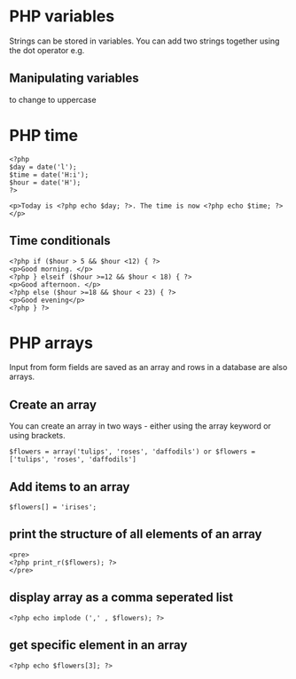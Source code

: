PHP variables
====================
Strings can be stored in variables.  You can add two strings together using the dot operator e.g. <?php ech $description . $answer; ?>

Manipulating variables
----------------------------
to change to uppercase <?php echo strtoupper($city); ?>

PHP time
================
```
<?php
$day = date('l');
$time = date('H:i');
$hour = date('H');
?>

<p>Today is <?php echo $day; ?>. The time is now <?php echo $time; ?></p>

```

Time conditionals
--------------------------

```
<?php if ($hour > 5 && $hour <12) { ?>
<p>Good morning. </p>
<?php } elseif ($hour >=12 && $hour < 18) { ?>
<p>Good afternoon. </p>
<?php else ($hour >=18 && $hour < 23) { ?>
<p>Good evening</p>
<?php } ?>
```

PHP arrays
================
Input from form fields are saved as an array and rows in a database are also arrays.

Create an array
---------------------
You can create an array in two ways - either using the array keyword or using brackets.
```
$flowers = array('tulips', 'roses', 'daffodils') or $flowers = ['tulips', 'roses', 'daffodils']
```

Add items to an array
---------------------
```
$flowers[] = 'irises';
```

print the structure of all elements of an array
--------------------------------------------------
```
<pre>
<?php print_r($flowers); ?>
</pre>
```

display array as a comma seperated list
----------------------------------------

```
<?php echo implode (',' , $flowers); ?>
```

get specific element in an array
---------------------------------
```
<?php echo $flowers[3]; ?>
```
